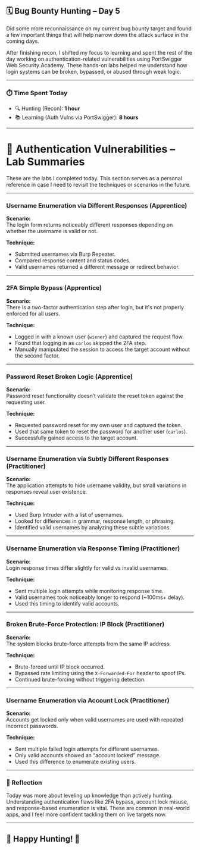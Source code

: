 ## 🗓️ Bug Bounty Hunting – Day 5

Did some more reconnaissance on my current bug bounty target and found a few important things that will help narrow down the attack surface in the coming days.

After finishing recon, I shifted my focus to learning and spent the rest of the day working on authentication-related vulnerabilities using PortSwigger Web Security Academy. These hands-on labs helped me understand how login systems can be broken, bypassed, or abused through weak logic.

---

### ⏱️ Time Spent Today

- 🔍 Hunting (Recon): **1 hour**
- 📚 Learning (Auth Vulns via PortSwigger): **8 hours**

---

# 🔐 Authentication Vulnerabilities – Lab Summaries

These are the labs I completed today. This section serves as a personal reference in case I need to revisit the techniques or scenarios in the future.

---

###  Username Enumeration via Different Responses (Apprentice)

**Scenario:**  
The login form returns noticeably different responses depending on whether the username is valid or not.

**Technique:**  
- Submitted usernames via Burp Repeater.
- Compared response content and status codes.
- Valid usernames returned a different message or redirect behavior.

---

###  2FA Simple Bypass (Apprentice)

**Scenario:**  
There is a two-factor authentication step after login, but it's not properly enforced for all users.

**Technique:**  
- Logged in with a known user (`wiener`) and captured the request flow.
- Found that logging in as `carlos` skipped the 2FA step.
- Manually manipulated the session to access the target account without the second factor.

---

###  Password Reset Broken Logic (Apprentice)

**Scenario:**  
Password reset functionality doesn’t validate the reset token against the requesting user.

**Technique:**  
- Requested password reset for my own user and captured the token.
- Used that same token to reset the password for another user (`carlos`).
- Successfully gained access to the target account.

---

###  Username Enumeration via Subtly Different Responses (Practitioner)

**Scenario:**  
The application attempts to hide username validity, but small variations in responses reveal user existence.

**Technique:**  
- Used Burp Intruder with a list of usernames.
- Looked for differences in grammar, response length, or phrasing.
- Identified valid usernames by analyzing these subtle variations.

---

###  Username Enumeration via Response Timing (Practitioner)

**Scenario:**  
Login response times differ slightly for valid vs invalid usernames.

**Technique:**  
- Sent multiple login attempts while monitoring response time.
- Valid usernames took noticeably longer to respond (~100ms+ delay).
- Used this timing to identify valid accounts.

---

###  Broken Brute-Force Protection: IP Block (Practitioner)

**Scenario:**  
The system blocks brute-force attempts from the same IP address.

**Technique:**  
- Brute-forced until IP block occurred.
- Bypassed rate limiting using the `X-Forwarded-For` header to spoof IPs.
- Continued brute-forcing without triggering detection.

---

###  Username Enumeration via Account Lock (Practitioner)

**Scenario:**  
Accounts get locked only when valid usernames are used with repeated incorrect passwords.

**Technique:**  
- Sent multiple failed login attempts for different usernames.
- Only valid accounts showed an “account locked” message.
- Used this difference to enumerate existing users.

---

### 🧠 Reflection

Today was more about leveling up knowledge than actively hunting. Understanding authentication flaws like 2FA bypass, account lock misuse, and response-based enumeration is vital. These are common in real-world apps, and I feel more confident tackling them on live targets now.

---

## 🎯 Happy Hunting! 👾
